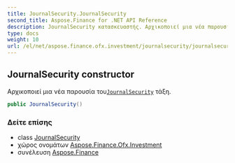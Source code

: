 ```yaml
---
title: JournalSecurity.JournalSecurity
second_title: Aspose.Finance for .NET API Reference
description: JournalSecurity κατασκευαστής. Αρχικοποιεί μια νέα παρουσία τουJournalSecurity τάξη.
type: docs
weight: 10
url: /el/net/aspose.finance.ofx.investment/journalsecurity/journalsecurity/
---
```

## JournalSecurity constructor

Αρχικοποιεί μια νέα παρουσία του[`JournalSecurity`](../) τάξη.

```csharp
public JournalSecurity()
```

### Δείτε επίσης

* class [JournalSecurity](../)
* χώρος ονομάτων [Aspose.Finance.Ofx.Investment](../../journalsecurity/)
* συνέλευση [Aspose.Finance](../../../)


